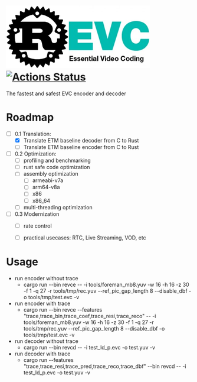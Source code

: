# ![revc](doc/REVC.png) [![Actions Status](https://github.com/revcx/revc/workflows/revc/badge.svg?branch=master)](https://github.com/revcx/revc/actions) 

The fastest and safest EVC encoder and decoder

# Roadmap

- [ ] 0.1 Translation:
  - [x] Translate ETM baseline decoder from C to Rust
  - [ ] Translate ETM baseline encoder from C to Rust		 
- [ ] 0.2 Optimization:
  - [ ] profiling and benchmarking
  - [ ] rust safe code optimization
  - [ ] assembly optimization
    - [ ] armeabi-v7a
    - [ ] arm64-v8a
    - [ ] x86
    - [ ] x86_64  
  - [ ] multi-threading optimization
- [ ] 0.3 Modernization
  - [ ] rate control
  - [ ] practical usecases: RTC, Live Streaming, VOD, etc


# Usage

* run encoder without trace
  * cargo run --bin revce -- -i tools/foreman_mb8.yuv -w 16 -h 16 -z 30 -f 1 -q 27 -r tools/tmp/rec.yuv --ref_pic_gap_length 8 --disable_dbf -o tools/tmp/test.evc -v
* run encoder with trace
  * cargo run --bin revce --features "trace,trace_bin,trace_coef,trace_resi,trace_reco" -- -i tools/foreman_mb8.yuv -w 16 -h 16 -z 30 -f 1 -q 27 -r tools/tmp/rec.yuv --ref_pic_gap_length 8 --disable_dbf -o tools/tmp/test.evc -v
* run decoder without trace
  * cargo run --bin revcd -- -i test_ld_p.evc -o test.yuv -v
* run decoder with trace
  * cargo run --features "trace,trace_resi,trace_pred,trace_reco,trace_dbf" --bin revcd -- -i test_ld_p.evc -o test.yuv -v


